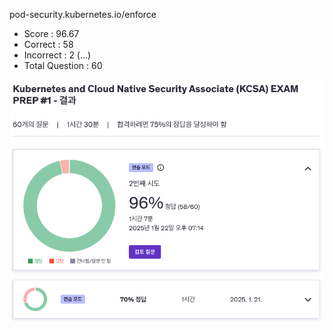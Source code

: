 pod-security.kubernetes.io/enforce

- Score : 96.67
- Correct : 58
- Incorrect : 2 (...)
- Total Question : 60

<img src="./udemy-test-1.png" style="width: 600px;">

